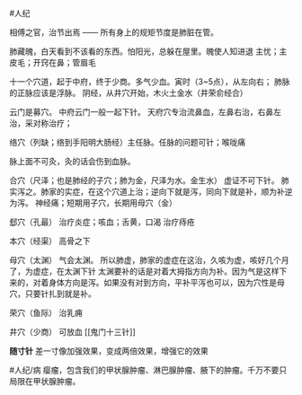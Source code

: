 #人纪 





相傅之官，治节出焉 —— 所有身上的规矩节度是肺脏在管。



肺藏魄，白天看到不该看的东西。怕阳光，总躲在屋里。魄使人知进退
主忧；主皮毛；开窍在鼻；管眉毛


十一个穴道，起于中府，终于少商。多气少血。寅时（3~5点），从左向右；
肺脉的正脉应该是浮脉。
阴经，从井穴开始，木火土金水（井荣俞经合）

云门是募穴。
中府云门一般一起下针。
天府穴专治流鼻血，左鼻右治，右鼻左治，采对称治疗；

络穴（列缺；络到手阳明大肠经）主任脉。任脉的问题可针；喉咙痛


脉上面不可灸，灸的话会伤到血脉。

合穴（尺泽；也是肺经的子穴；肺为金，尺泽为水。金生水）
	虚证不可下针。
	肺实泻之。肺家的实症，在这个穴道上治；逆向下就是泻，同向下就是补，顺为补逆为泻。
	神经痛；短期用子穴，长期用母穴（金）

郄穴（孔最）
	治疗炎症；咳血；舌黄，口渴
	治疗痔疮

本穴（经渠）
	高骨之下

母穴（太渊）
	气会太渊。
	所以肺虚，肺家的虚症在这治，久咳为虚，咳好几个月了，为虚症，在太渊下针
	太渊要补的话是对着大拇指方向为补。因为气是这样下来的，对着身体方向是泻。如果没有对到方向，平补平泻也可以，因为穴性是母穴，只要针扎到就是补。

荣穴（鱼际）
	治乳痈

井穴（少商）
	可放血
	[[鬼门十三针]]



**随寸针**
差一寸像加强效果，变成两倍效果，增强它的效果
















#人纪/病 
瘿瘤，包含我们的甲状腺肿瘤、淋巴腺肿瘤、腋下的肿瘤。千万不要只局限在甲状腺肿瘤。









